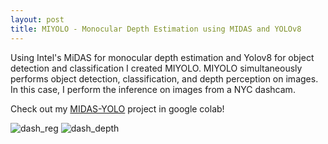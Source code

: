 ```yaml
---
layout: post
title: MIYOLO - Monocular Depth Estimation using MIDAS and YOLOv8
---
```

Using Intel's MiDAS for monocular depth estimation and Yolov8 for object detection and classification I created MIYOLO. 
MIYOLO simultaneously performs object detection, classification, and depth perception on images.
In this case, I perform the inference on images from a NYC dashcam.

Check out my [MIDAS-YOLO](https://colab.research.google.com/drive/1Kxn9hPxopLAj0f9SLnYKudLe8YzO6-nq#scrollTo=EcIvgQI6NNmz) project in google colab!

![dash_reg](/assets/dash_reg.gif)
![dash_depth](/assets/dash_depth.gif)
